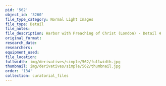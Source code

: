```yaml
---
pid: '562'
object_id: '3260'
file_type_category: Normal Light Images
file_type: Detail
file_notes:
file_description: Harbor with Preaching of Christ (London) - Detail 4
original_format:
research_date:
researchers:
equipment_used:
file_location:
fullwidth: img/derivatives/simple/562/fullwidth.jpg
thumbnail: img/derivatives/simple/562/thumbnail.jpg
order: '134'
collection: curatorial_files
---
```

